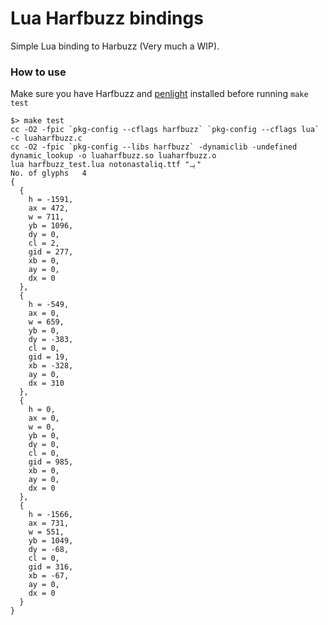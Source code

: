 # Lua Harfbuzz bindings

Simple Lua binding to Harbuzz (Very much a WIP).

### How to use

Make sure you have Harfbuzz and [penlight](https://luarocks.org/modules/steved/penlight) installed before running `make test`


```
$> make test
cc -O2 -fpic `pkg-config --cflags harfbuzz` `pkg-config --cflags lua` -c luaharfbuzz.c
cc -O2 -fpic `pkg-config --libs harfbuzz` -dynamiclib -undefined dynamic_lookup -o luaharfbuzz.so luaharfbuzz.o
lua harfbuzz_test.lua notonastaliq.ttf "یہ"
No. of glyphs   4
{
  {
    h = -1591,
    ax = 472,
    w = 711,
    yb = 1096,
    dy = 0,
    cl = 2,
    gid = 277,
    xb = 0,
    ay = 0,
    dx = 0
  },
  {
    h = -549,
    ax = 0,
    w = 659,
    yb = 0,
    dy = -383,
    cl = 0,
    gid = 19,
    xb = -328,
    ay = 0,
    dx = 310
  },
  {
    h = 0,
    ax = 0,
    w = 0,
    yb = 0,
    dy = 0,
    cl = 0,
    gid = 985,
    xb = 0,
    ay = 0,
    dx = 0
  },
  {
    h = -1566,
    ax = 731,
    w = 551,
    yb = 1049,
    dy = -68,
    cl = 0,
    gid = 316,
    xb = -67,
    ay = 0,
    dx = 0
  }
}
```


